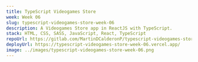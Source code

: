 ```yaml
---
title: TypeScript Videogames Store
week: Week 06
slug: typescript-videogames-store-week-06
description: A Videogames Store app in ReactJS with TypeScript.
stack: HTML, CSS, SASS, JavaScript, React, TypeScript
repoUrl: https://gitlab.com/MartinDCalderonP/typescript-videogames-store-week-06
deployUrl: https://typescript-videogames-store-week-06.vercel.app/
image: ../images/typescript-videogames-store-week-06.png
---
```

